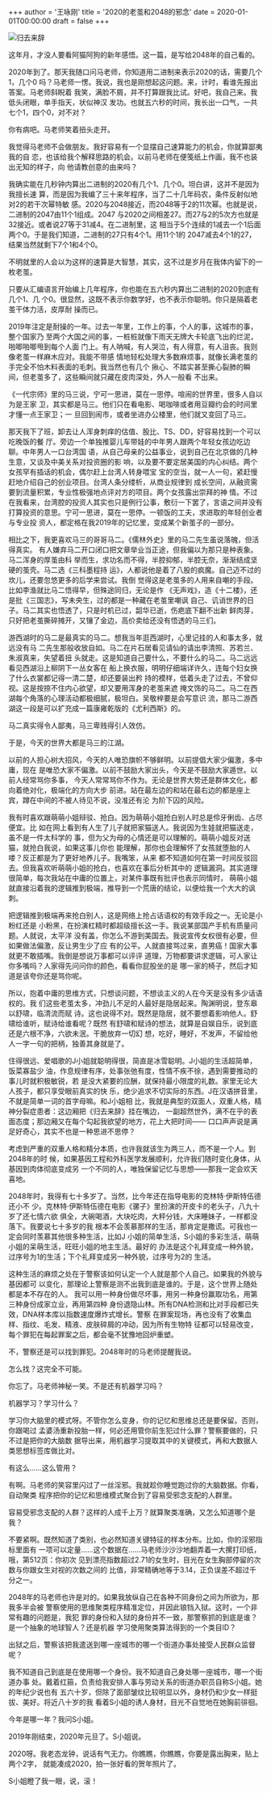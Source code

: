 +++
author = '王咏刚'
title = '2020的老茧和2048的邪念'
date = 2020-01-01T00:00:00
draft = false
+++

![归去来辞](../guiqulai.jpg#center)

这年月，才没人要看阿猫阿狗的新年感悟。这一篇，是写给2048年的自己看的。

2020年到了。那天我随口问马老师，你知道用二进制来表示2020的话，需要几个1，几个0
吗？马老师一愣。我说，我也是刚想起这问题。来，计时，看谁先报出答案。马老师斜睨着
我笑，满脸不屑，并不打算跟我比试。好吧，我自己来。我低头闭眼，单手指天，状似神汉
发功。也就五六秒的时间，我长出一口气，一共七个1，四个0，对不对？

你有病吧。马老师笑着扭头走开。

我觉得马老师不会做朋友。我好容易有一个显摆自己速算能力的机会，你就算鄙夷我的自
恋，也该给我个解释思路的机会。以前马老师在便笺纸上作画，我不也装出无知的样子，向
他请教创意的由来吗？

我确实能在几秒钟内算出二进制的2020有几个1、几个0。坦白讲，这并不是因为我擅长速
算，而是因为我编了三十来年程序，当了二十几年码农，条件反射似地对2的若干次幂特敏
感。2020与2048接近，而2048等于2的11次幂。也就是说，二进制的2047由11个1组成。2047
与2020之间相差27。而27与2的5次方也就是32接近。或者说27等于31减4。在二进制里，这
相当于5个连续的1减去一个1后面两个0。于是我们知道，二进制的27只有4个1。用11个1的
2047减去4个1的27，结果当然就剩下7个1和4个0。

不明就里的人会以为这样的速算是大智慧，其实，这不过是岁月在我体内留下的一枚老茧。

只要从汇编语言开始编上几年程序，你也能在五六秒内算出二进制的2020到底有几个1、几
个0。很显然，这既不表示你数学好，也不表示你聪明。你只是隔着老茧干体力活，皮厚耐
操而已。

2019年注定是耐操的一年。过去一年里，工作上的事，个人的事，这城市的事，整个国家乃
至两个大国之间的事，一桩桩就像下雨天无牌大卡轮底飞出的烂泥，啪唧啪唧甩到每个人面
门上。有人呐喊，有人哭泣，有人得意，有人沮丧。我则像老茧一样麻木应对。我能不带感
情地轻松处理大多数麻烦事，就像长满老茧的手完全不怕木料表面的毛刺。我当然也有几个
揪心、不踏实甚至撕心裂肺的瞬间，但老茧多了，这些瞬间就只藏在皮肉深处，外人一般看
不出来。

《一代宗师》里的马三说，宁可一思进，莫在一思停。喧闹的世界里，很多人自以为是王家
卫，其实都是马三。他们只在看电影、喝咖啡或者用豆瓣约会的时间里才懂一点王家卫；一
旦回到闹市，或者坐进办公楼里，他们就又变回了马三。

那天我下了班，卸去让人浑身刺痒的估值、股比、TS、DD，好容易找到一个可以吃晚饭的餐
厅。旁边一个单独推婴儿车带娃的中年男人跟两个年轻女孩边吃边聊。中年男人一口台湾国
语，从自己母亲的公益事业，说到自己在北京做的几种生意，又谈及中美关系对投资圈的影
响，以及要不要定居美国的内心纠结。两个女孩罕有插话的机会，偶尔赶上台湾人转身喂宝
宝的空当，就一人一句，紧赶慢赶地介绍自己的创业项目。台湾人条分缕析，从商业规律到
成长空间，从融资需要到流量积累，专业性极强地点评对方的项目。两个女孩露出崇拜的神
情。不过在我看来，台湾腔的投资人其实也只是例行公事，敷衍一下罢了，言语之间并没有
打算投资的意思。宁可一思进，莫在一思停。一顿饭的工夫，求进取的年轻创业者与专业投
资人，都定格在我2019年的记忆里，变成某个新茧子的一部分。

相比之下，我更喜欢马三的哥哥马二。《儒林外史》里的马二先生虽说落魄，但活得真实。
有人嫌弃马二开口闭口把文章举业当正途，但我偏以为那只是种表象。马二浑身的厚茧由科
举而生，求功名而不得，半腔抑郁，半腔无奈，渐渐结成坚硬的茧壳。马二选《三科墨程持
运》，人都说他是着了八股的疯魔。自己迈不过的坎儿，还要忽悠更多的后学来尝试。我倒
觉得这是老茧多的人用来自嘲的手段。比如李渔就比马二悟得早，但殊途同归，无论是作
《无声戏》，造《十二楼》，还是批《三国志》，写未央生，过的都是一种藏在老茧里嘲讽
自己、讥诮世界的日子。马二其实也悟透了，只是时机已过，韶华已逝，伤疤底下翻不出新
鲜肉芽，只好把老茧撕碎摊开，又镶了金边，高价卖给还没有悟透的马三们。

游西湖时的马二是最真实的马二。想我当年逛西湖时，心里记挂的人和事太多，就远没有马
二先生那般收放自如。马二在片石居看见请仙的请出李清照、苏若兰、朱淑真来，失望着扭
头就走。这是知道自己要什么，不要什么的马二。马二远远看见西湖沿上柳阴下一丛女客在
船上换衣服，明明仔细端详许久，连每个妇女换了什么衣裳都记得一清二楚，却还要装出矜
持的模样，低着头走了过去，不曾仰视。这是按捺不住内心欲望，却又要用浑身的老茧来遮
掩文饰的马二。马二在西湖每个角落的心理活动都极细腻，极坦白。吴敬梓要是会写意识
流，那马二游西湖这一段是可以扩充成一篇康雍乾版的《尤利西斯》的。

马二真实得令人鄙夷，马三卑贱得引人效仿。

于是，今天的世界大都是马三的江湖。

以前的人担心树大招风，今天的人唯恐旗帜不够鲜明。以前提倡大家少偏激，多中庸，现在
是唯恐大家不偏激。以前不鼓励大家出头，今天是不鼓励大家遁世。以前人经常骂你多事，
今天人常常骂你不作为。无论是世界大势还是群体文化，都向着绝对化，极端化的方向大步
前进。站在最左边的和站在最右边的都是座上宾，蹲在中间的不被人待见不说，没准还有沦
为阶下囚的风险。

我有时喜欢跟萌萌小姐辩驳、抢白。因为萌萌小姐抢白别人时总是伶牙俐齿、占尽便宜。比
如在网上看到有人生了儿子就把家猫送人。我说因为生娃就把猫送走，虽不是一件太科学的
事，但为父为母的心情还是可以理解的。萌萌小姐反对送猫，就抢白我说，如果这事儿你也
能理解，那你也会理解怀了女孩就堕胎的人喽？反正都是为了更好地养儿子。我嘴笨，从来
都不知道如何在第一时间反驳回去。但我喜欢听萌萌小姐的抢白，也喜欢在事后分析其中的
逻辑漏洞。其实道理很简单，每次我站在中庸的位置上，对某件事既有批评也表示同情时，
萌萌小姐就直接沿着我的逻辑推到极端，推导到一个荒唐的结论，以便给我一个大大的讽
刺。

把逻辑推到极端再来抢白别人，这是网络上抢占话语权的有效手段之一。无论是小粉红还是
小粉黑，在扮演杠精时都超级擅长这一手。我说某部国产手机有质量问题。人就说，太平洋
没有盖，你怎么不游到美国去。我说宣传女权很有必要，但如果做法偏激，反让男生少了应
有的公平。人就直接骂过来，直男癌！国家大事就更不敢插嘴。我倒是想说万事都可以评评
道理，万物都要讲求逻辑，可人家让你多嘴吗？人家得先问问你的颜色，看看你屁股坐的是
哪一家的椅子，然后才知道是该夸你还是骂你呢。

所以，抱着中庸的思维方式，只想谈问题，不想谈主义的人在今天是没有多少话语权的。我
们这些老茧太多，冲劲儿不足的人最好是隐居起来。陶渊明说，登东皋以舒啸，临清流而赋
诗。这也说得不对。既然是隐居，就不要想着影响他人。舒啸给谁听，赋诗给谁看呢？既然
有舒啸和赋诗的想法，就算是自娱自乐，说到底还是六根不净，六欲未泯。干脆放弃一切幻
想，吃好，睡好，不发声，不留给他人一字一句的把柄，独善其身就是了。

住得很远、爱唱歌的J小姐就聪明得很，简直是冰雪聪明。J小姐的生活超简单，饭菜寡盐少
油，作息规律有序，处事张弛有度，性情不疾不徐，遇到需要推动的事儿时就积极敏锐，若
是没大紧要的应酬，就保持最小限度的礼数。家里无论大人孩子，都只享受眼前真实的快
乐，绝少追求不切实际的东西。J在汉语拼音里，不就是简单一词的首字母嘛。和J小姐相
比，我就是典型的双面人，双重人格，精神分裂症患者：这边厢把《归去来辞》挂在嘴边，
一副超然世外，满不在乎的表面态度；那边厢又在每个勾起我欲望的地方，花上大把时间——
口口声声说是满足好奇心，其实不也是一种思进不思停？

考虑到严重的双重人格和精分本质，也许我就该生为两三人，而不是一个人。到2048年的时
候，如果基因工程和外科医学发展顺利，允许我们随时变化身体，从基因到肉体彻底变成另
一个不同的人，唯独保留记忆与思想——那我一定会欢天喜地。

2048年时，我得有七十多岁了。当然，比今年还在指导电影的克林特·伊斯特伍德还小不
少。克林特·伊斯特伍德在电影《骡子》里扮演的开皮卡的老头子，八九十岁了还七情六欲
俱全，大碗喝酒，大块吃肉，大秤分钱，大床睡妹子，一样都没落下。我要说七十多岁的我
根本不会羡慕那样的生活，那肯定是撒谎。可我也一定会同时羡慕其他很多种生活，比如J
小姐的简单生活，S小姐的多彩生活，萌萌小姐的呆萌生活，旺旺小姐的地主生活。最好的
办法是这个礼拜变成一种外貌，过序号为1的生活；下个礼拜变成另一种外貌，过序号为2的
生活。

这种生活的麻烦之处在于警察该如何认定一个人就是那个人自己。如果我的外貌与基因都可
以变化，那理论上警察是测不出我到底是谁的。于是，这个世界上随处都是本不存在的人。
我可以用一种身份做尽坏事，用另一种身份赢取功名，用第三种身份成家立业，再用第四种
身份退隐山林。所有DNA检测和比对手段都已失效，DNA样本库以指数速度爆炸式增长。警察
在罪案现场，再也没有了收集血样、指纹、毛发、精液、皮肤碎屑的冲动，因为所有生物特
征都可以轻易改变，每个罪犯在每起罪案之后，都会毫不犹豫地回炉重塑。

不，警察还是可以找到罪犯。2048年时的马老师提醒我说。

怎么找？这完全不可能。

你忘了。马老师神秘一笑。不是还有机器学习吗？

机器学习？学习什么？

学习你大脑里的模式呀。不管你怎么变身，你的记忆和思维总还是要保留。否则，你跟喝过
孟婆汤重新投胎一样，何必还用管你前生犯过什么罪？警察要做的，只不过是把你的大脑数
据导出来，用机器学习提取其中的关键模式，再和大数据人类思想标签库做比对。

有这么……这么管用？

有啊。马老师的笑容里闪过了一丝淫邪。我就趁你睡觉跑过你的大脑数据。你看，自动聚类
程序把你的记忆和思维模式聚合到了容易受邪念支配的人群里。

容易受邪念支配的人群？这样的人成千上万？就算聚类准确，又怎么知道哪个是我？

不要紧啊。既然知道了类别，也必然知道关键特征的样本分布。比如，你的淫邪指标里面有
一项可以定量……这个数据在……马老师沙沙沙地翻弄着一大摞打印纸，哦，第512页：你初次
见到漂亮指数超过2.71的女生时，目光在女生胸部停留的次数与你跟女生对视的次数之间的
比值，非常精确地等于3.14，正负误差不超过千分之一。

2048年的马老师也许是对的。如果我放纵自己在各种不同身份之间为所欲为，那我多半会被
警察使用的思维聚类程序精准定位，并因此锒铛入狱。这时，一个非常有趣的问题是，我犯
罪的身份和入狱的身份并不一致，那警察抓的到底是谁？是一个抽象的地球智人？还是机器
学习使用聚类算法得到的一个类目ID？

出狱之后，警察该把我遣送到哪一座城市的哪一个街道办事处接受人民群众监督呢？

我不知道自己到底是在使用哪一个身份。我不知道自己身处哪一座城市，哪一个街道办事
处。戴着红箍，负责给我安排人事与劳动关系的街道办职员自称S小姐。她的年纪少说也有
五六十岁，但除了面部皱纹比较明显以外，身材仍和少女一样挺拔、美好。将近八十岁的我
看着S小姐的诱人身材，目光不自觉地在她胸前徘徊。

今年是哪一年？我问S小姐。

2019年刚结束，2020年元旦了。S小姐说。

2020呀。我老态龙钟，说话有气无力。你瞧瞧，你瞧瞧，你要是露出胸来，贴上两个2字，
就能凑成2020，拍一张好看的贺年照片了。

S小姐瞪了我一眼，说，滚！

